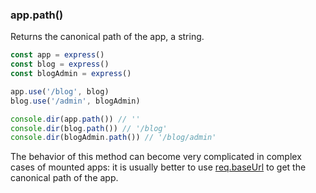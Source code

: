 <h3 id='app.path'>app.path()</h3>

Returns the canonical path of the app, a string.

```js
const app = express()
const blog = express()
const blogAdmin = express()

app.use('/blog', blog)
blog.use('/admin', blogAdmin)

console.dir(app.path()) // ''
console.dir(blog.path()) // '/blog'
console.dir(blogAdmin.path()) // '/blog/admin'
```

The behavior of this method can become very complicated in complex cases of mounted apps:
it is usually better to use [req.baseUrl](#req.baseUrl) to get the canonical path of the app.
